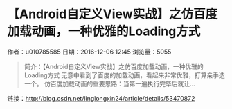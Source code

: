 # 【Android自定义View实战】之仿百度加载动画，一种优雅的Loading方式
作者：u010785585
日期：2016-12-06 12:45
浏览量：5055
> 简介：【Android自定义View实战】之仿百度加载动画，一种优雅的Loading方式
  无意中看到了百度的加载动画，看起来非常优雅，打算亲手造一个。  仿百度加载动画的重要思路：当第一遍执行完毕后就让...

 链接：http://blog.csdn.net/linglongxin24/article/details/53470872
